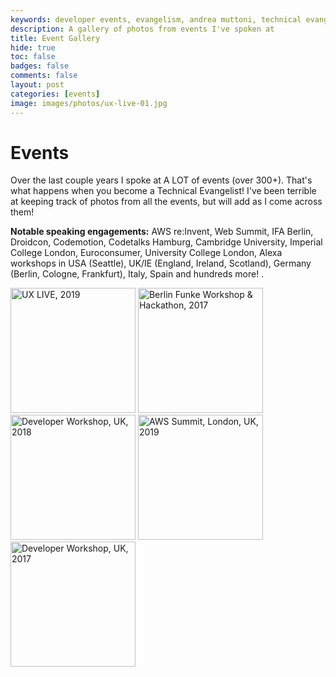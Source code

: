 ```yaml
---
keywords: developer events, evangelism, andrea muttoni, technical evangelist
description: A gallery of photos from events I've spoken at
title: Event Gallery
hide: true
toc: false 
badges: false
comments: false
layout: post
categories: [events]
image: images/photos/ux-live-01.jpg
---
```

# Events

Over the last couple years I spoke at A LOT of events (over 300+). That's what happens when you become a Technical Evangelist! I've been terrible at keeping track of photos from all the events, but will add as I come across them!

**Notable speaking engagements:** AWS re:Invent, Web Summit, IFA Berlin, Droidcon, Codemotion, Codetalks Hamburg, Cambridge University, Imperial College London, Euroconsumer, University College London, Alexa workshops in USA (Seattle), UK/IE (England, Ireland, Scotland), Germany (Berlin, Cologne, Frankfurt), Italy, Spain and hundreds more! .

<img src="{{ site.baseurl }}/images/photos/events/ux-live-03.jpg" alt="UX LIVE, 2019" height="200"/>
<img src="{{ site.baseurl }}/images/photos/events/hackathon-funke-01.jpg" alt="Berlin Funke Workshop & Hackathon, 2017" height=200/>
<img src="{{ site.baseurl }}/images/photos/events/workshop3.jpg" alt="Developer Workshop, UK, 2018" height=200/>
<img src="{{ site.baseurl }}/images/photos/events/workshop4.jpg" alt="AWS Summit, London, UK, 2019" height=200/>
<img src="{{ site.baseurl }}/images/photos/events/workshop6.jpg" alt="Developer Workshop, UK, 2017" height=200/>